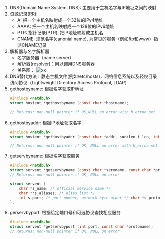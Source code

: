 1. DNS(Domain Name System, DNS): 主要用于主机名字与IP地址之间的映射
2. 资源记录(RR): 
    - A: 把一个主机名映射成一个32位的IPv4地址
    - AAAA: 把一个主机名映射成一个128位的IPv6地址
    - PTR: 指针记录(PTR), 把IP地址映射成主机名
    - CNAME: 规范名字(canonial name), 为常见的服务（例如ftp和www）指派CNAME记录
3. 解析器与名字解析器
    - 名字服务器（name server）
    - 解析器(resolver)：用以调用DNS服务器
    - 关系图：
        ![xx](https://github.com/tomming233/unplearning/raw/master/notes/images/WX20190114-231029@2x.png)
4. DNS替代方法：静态主机文件(例如/etc/hosts)，网络信息系统以及轻权目录访问协议（Lightweight Directory Access Protocol, LDAP）
5. gethostbyname: 根据名字获取IP地址
    ```c
    #include <netdb.h>
    struct hostent *gethostbyname (const char *hostname);

    // Returns: non-null pointer if OK,NULL on error with h_errno set
    ```
6. gethostbyaddr: 根据IP地址获取名字
    ```c
    #include <netdb.h>
    struct hostent *gethostbyaddr (const char *addr, socklen_t len, int family);

    // Returns: non-null pointer if OK, NULL on error with h_errno set
    ```
7. getservbyname: 根据名字获取服务
    ```c
    #include <netdb.h>
    struct servent *getservbyname (const char *servname, const char *protoname);
    // Returns: non-null pointer if OK, NULL on error

    struct servent {
        char *s_name; /* official service name */
        char **s_aliases; /* alias list */
        int s-port; /* port number, network-byte order */ char *s_proto; /* protocol to use */
    };
    ```
8. gerservbyport: 根据给定端口号和可选协议查找相应服务
    ```c
    #include <netdb.h>
    struct servent *getservbyport (int port, const char *protoname);
    // Returns: non-null pointer if OK, NULL on error
    ```